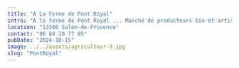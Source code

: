 ```yaml
---
title: "A La Ferme de Pont Royal"
intro: "A la ferme de Pont Royal ... Marché de producteurs bio et artisans locaux, produits de la ferme familiale. Magasin bordure de champs.ustelade, 13300 Salon-de-Provence"
location: "13300 Salon-de-Provence"
contact: "06 84 10 77 05"
pubDate: "2024-10-15" 
image: ../../assets/agriculteur-9.jpg
slug: "PontRoyal"
---
```


